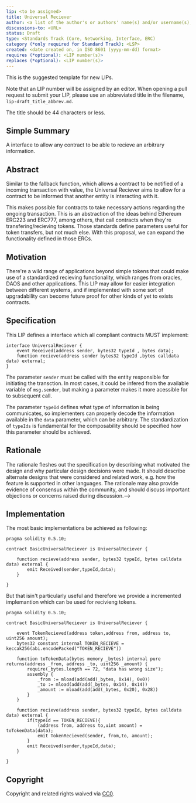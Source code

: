 ```yaml
---
lip: <to be assigned>
title: Universal Reciever
author: <a list of the author's or authors' name(s) and/or username(s), or name(s) and email(s), e.g. (use with the parentheses or triangular brackets): JG Carvalho (@jgcarv), Fabian Vogelsteller <@frozeman>, 
discussions-to: <URL>
status: Draft
type: <Standards Track (Core, Networking, Interface, ERC)
category (*only required for Standard Track): <LSP>
created: <date created on, in ISO 8601 (yyyy-mm-dd) format>
requires (*optional): <LIP number(s)>
replaces (*optional): <LIP number(s)>
---
```


<!--You can leave these HTML comments in your merged LIP and delete the visible duplicate text guides, they will not appear and may be helpful to refer to if you edit it again. This is the suggested template for new LIPs. Note that an LIP number will be assigned by an editor. When opening a pull request to submit your LIP, please use an abbreviated title in the filename, `lip-draft_title_abbrev.md`. The title should be 44 characters or less.-->
This is the suggested template for new LIPs.

Note that an LIP number will be assigned by an editor. When opening a pull request to submit your LIP, please use an abbreviated title in the filename, `lip-draft_title_abbrev.md`.

The title should be 44 characters or less.

## Simple Summary
<!--"If you can't explain it simply, you don't understand it well enough." Provide a simplified and layman-accessible explanation of the LIP.-->
A interface to allow any contract to be able to recieve an arbitrary information. 

## Abstract
<!--A short (~200 word) description of the technical issue being addressed.-->
Similar to the fallback function, which allows a contract to be notified of a incoming transaction with value, the Universal Reciever aims to allow for a contract to be informed that another entity is interacting with it. 

This makes possible for contracts to take necessary actions regarding the ongoing transaction. This is an abstraction of the ideas behind Ethereum ERC223 and ERC777, among others, that call contracts when they're transfering/recieving tokens. Those standards define parameters useful for token transfers, but not much else. With this proposal, we can expand the functionality defined in those ERCs.    

## Motivation
<!--The motivation is critical for LIPs that want to change the Ethereum protocol. It should clearly explain why the existing protocol specification is inadequate to address the problem that the LIP solves. LIP submissions without sufficient motivation may be rejected outright.-->
There're a wild range of applications beyond simple tokens that could make use of a standardized recieving functionality, which ranges from oracles, DAOS and other applications. This LIP may allow for easier integration between different systems, and if implemented with some sort of upgradability can become future proof for other kinds of yet to exists contracts. 

## Specification
<!--The technical specification should describe the syntax and semantics of any new feature. The specification should be detailed enough to allow competing, interoperable implementations for any of the current Ethereum platforms (go-ethereum, parity, cpp-ethereum, ethereumj, ethereumjs, and [others](https://github.com/ethereum/wiki/wiki/Clients)).-->
This LIP defines a interface which all compliant contracts MUST implement:
```solidity
interface UniversalReciever {
    event Received(address sender, bytes32 typeId , bytes data);
    function recieve(address sender bytes32 typeId ,bytes calldata data) external;
}
``` 
The parameter `sender` must be called with the entity responsible for initiating the transction. In most cases, it could be infered from the available variable of `msg.sender`, but making a parameter makes it more acessible for to subsequent call. 

The parameter `typeId` defines what type of information is being communicates, so implementers can properly decode the information available in the `data` parameter, which can be arbitrary. The standardization of `typeIds` is fundamental for the composability should be specified how this parameter should be achieved.  

## Rationale
<!--The rationale fleshes out the specification by describing what motivated the design and why particular design decisions were made. It should describe alternate designs that were considered and related work, e.g. how the feature is supported in other languages. The rationale may also provide evidence of consensus within the community, and should discuss important objections or concerns raised during discussion.-->
The rationale fleshes out the specification by describing what motivated the design and why particular design decisions were made. It should describe alternate designs that were considered and related work, e.g. how the feature is supported in other languages. The rationale may also provide evidence of consensus within the community, and should discuss important objections or concerns raised during discussion.-->



## Implementation
<!--The implementations must be completed before any LIP is given status "Final", but it need not be completed before the LIP is accepted. While there is merit to the approach of reaching consensus on the specification and rationale before writing code, the principle of "rough consensus and running code" is still useful when it comes to resolving many discussions of API details.-->
The most basic implementations be achieved as following: 

```solidity
pragma solidity 0.5.10;

contract BasicUniversalReciever is UniversalReciever {

    function recieve(address sender, bytes32 typeId, bytes calldata data) external {
        emit Received(sender,typeId,data);
    }

}
```
But that isin't particularly useful and therefore we provide a incremented implemantion which can be used for recivieng tokens.

```solidity
pragma solidity 0.5.10;

contract BasicUniversalReciever is UniversalReciever {

    event TokenRecieved(address token,address from, address to, uint256 amount);
    bytes32 constant internal TOKEN_RECIEVE = keccak256(abi.encodePacked("TOKEN_RECIEVE")) 

    function toTokenData(bytes memory _bytes) internal pure returns(address _from, address _to, uint256 _amount) {
        require(_bytes.length == 72, "data has wrong size");
        assembly {
            _from := mload(add(add(_bytes, 0x14), 0x0))
            _to := mload(add(add(_bytes, 0x14), 0x14))
            _amount := mload(add(add(_bytes, 0x20), 0x28))
        }
    }

    function recieve(address sender, bytes32 typeId, bytes calldata data) external {
        if(typeId == TOKEN_RECIEVE){
            (address from, address to,uint amount) = toTokenData(data);
            emit TokenRecieved(sender, from,to, amount);
        }
        emit Received(sender,typeId,data);
    }

}
```
## Copyright
Copyright and related rights waived via [CC0](https://creativecommons.org/publicdomain/zero/1.0/).